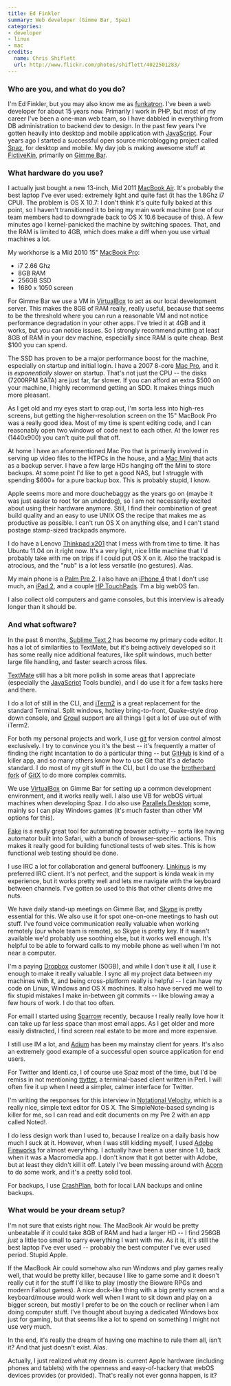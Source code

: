```yaml
---
title: Ed Finkler
summary: Web developer (Gimme Bar, Spaz)
categories:
- developer
- linux
- mac
credits:
  name: Chris Shiflett
  url: http://www.flickr.com/photos/shiflett/4022501283/
---
```


### Who are you, and what do you do?

I'm Ed Finkler, but you may also know me as [funkatron](http://funkatron.com/ "Ed's website."). I've been a web developer for about 15 years now. Primarily I work in PHP, but most of my career I've been a one-man web team, so I have dabbled in everything from DB administration to backend dev to design. In the past few years I've gotten heavily into desktop and mobile application with [JavaScript][]. Four years ago I started a successful open source microblogging project called [Spaz][], for desktop and mobile. My day job is making awesome stuff at [FictiveKin](http://fictivekin.com "The company that makes Gimme Bar"), primarily on [Gimme Bar][gimme-bar].

### What hardware do you use?

I actually just bought a new 13-inch, Mid 2011 [MacBook Air][macbook-air]. It's probably the best laptop I've ever used: extremely light and quite fast (it has the 1.8Ghz i7 CPU). The problem is OS X 10.7: I don't think it's quite fully baked at this point, so I haven't transitioned it to being my main work machine (one of our team members had to downgrade back to OS X 10.6 because of this). A few minutes ago I kernel-panicked the machine by switching spaces. That, and the RAM is limited to 4GB, which does make a diff when you use virtual machines a lot.

My workhorse is a Mid 2010 15" [MacBook Pro][macbook-pro]:

- i7 2.66 Ghz
- 8GB RAM
- 256GB SSD
- 1680 x 1050 screen

For Gimme Bar we use a VM in [VirtualBox][] to act as our local development server. This makes the 8GB of RAM really, really useful, because that seems to be the threshold where you can run a reasonable VM and not notice performance degradation in your other apps. I've tried it at 4GB and it works, but you can notice issues. So I strongly recommend putting at least 8GB of RAM in your dev machine, especially since RAM is quite cheap. Best $100 you can spend.

The SSD has proven to be a major performance boost for the machine, especially on startup and initial login. I have a 2007 8-core [Mac Pro][mac-pro], and it is *exponentially* slower on startup. That's not just the CPU -- the disks (7200RPM SATA) are just far, far slower. If you can afford an extra $500 on your machine, I highly recommend getting an SDD. It makes things much more pleasant.

As I get old and my eyes start to crap out, I'm sorta less into high-res screens, but getting the higher-resolution screen on the 15" MacBook Pro was a really good idea. Most of my time is spent editing code, and I can reasonably open two windows of code next to each other. At the lower res (1440x900) you can't quite pull that off.

At home I have an aforementioned Mac Pro that is primarily involved in serving up video files to the HTPCs in the house, and a [Mac Mini][mac-mini] that acts as a backup server. I have a few large HDs hanging off the Mini to store backups. At some point I'd like to get a good NAS, but I struggle with spending $600+ for a pure backup box. This is probably stupid, I know.

Apple seems more and more douchebaggy as the years go on (maybe it was just easier to root for an underdog), so I am not necessarily excited about using their hardware anymore. Still, I find their combination of great build quality and an easy to use UNIX OS the recipe that makes me as productive as possible. I can't run OS X on anything else, and I can't stand postage stamp-sized trackpads anymore.

I do have a Lenovo [Thinkpad x201][thinkpad-x201] that I mess with from time to time. It has Ubuntu 11.04 on it right now. It's a very light, nice little machine that I'd probably take with me on trips if I could put OS X on it. Also the trackpad is atrocious, and the "nub" is a lot less versatile (no gestures). Alas.

My main phone is a [Palm Pre 2][pre-2]. I also have an [iPhone 4][iphone-4] that I don't use much, an [iPad 2][ipad-2], and a couple [HP TouchPads][touchpad]. I'm a big webOS fan.

I also collect old computers and game consoles, but this interview is already longer than it should be.

### And what software?

In the past 6 months, [Sublime Text 2][sublime-text] has become my primary code editor. It has a lot of similarities to TextMate, but it's being actively developed so it has some really nice additional features, like split windows, much better large file handling, and faster search across files.

[TextMate][] still has a bit more polish in some areas that I appreciate (especially the [JavaScript][] Tools bundle), and I do use it for a few tasks here and there.

I do a lot of still in the CLI, and [iTerm2][iterm2] is a great replacement for the standard Terminal. Split windows, hotkey bring-to-front, Quake-style drop down console, and [Growl][] support are all things I get a lot of use out of with iTerm2.

For both my personal projects and work, I use [git][] for version control almost exclusively. I try to convince you it's the best -- it's frequently a matter of finding the right incantation to do a particular thing -- but [GitHub][] is kind of a killer app, and so many others know how to use Git that it's a defacto standard. I do most of my git stuff in the CLI, but I do use the [brotherbard fork](https://github.com/brotherbard/gitx "A fork of GitX") of [GitX][] to do more complex commits.

We use [VirtualBox][] on Gimme Bar for setting up a common development environment, and it works really well. I also use VB for webOS virtual machines when developing Spaz. I do also use [Parallels Desktop][parallels-desktop] some, mainly so I can play Windows games (it's much faster than other VM options for this).

[Fake][] is a really great tool for automating browser activity -- sorta like having automator built into Safari, with a bunch of browser-specific actions. This makes it really good for building functional tests of web sites. This is how functional web testing should be done.

I use IRC a lot for collaboration and general buffoonery. [Linkinus][] is my preferred IRC client. It's not perfect, and the support is kinda weak in my experience, but it works pretty well and lets me navigate with the keyboard between channels. I've gotten so used to this that other clients drive me nuts.

We have daily stand-up meetings on Gimme Bar, and [Skype][] is pretty essential for this. We also use it for spot one-on-one meetings to hash out stuff. I've found voice communication really valuable when working remotely (our whole team is remote), so Skype is pretty key. If it wasn't available we'd probably use soothing else, but it works well enough. It's helpful to be able to forward calls to my mobile phone as well when I'm not near a computer.

I'm a paying [Dropbox][] customer (50GB), and while I don't use it all, I use it enough to make it really valuable. I sync all my project data between my machines with it, and being cross-platform really is helpful -- I can have my code on Linux, Windows and OS X machines. It also have served me well to fix stupid mistakes I make in-between git commits -- like blowing away a few hours of work. I do that too often.

For email I started using [Sparrow][] recently, because I really really love how it can take up far less space than most email apps. As I get older and more easily distracted, I find screen real estate to be more and more expensive.

I still use IM a lot, and [Adium][] has been my mainstay client for years. It's also an extremely good example of a successful open source application for end users.

For Twitter and Identi.ca, I of course use Spaz most of the time, but I'd be remiss in not mentioning [ttytter][], a terminal-based client written in Perl. I will often fire it up when I need a simpler, calmer interface for Twitter.

I'm writing the responses for this interview in [Notational Velocity][notational-velocity], which is a really nice, simple text editor for OS X. The SimpleNote-based syncing is killer for me, so I can read and edit documents on my Pre 2 with an app called Noted!.

I do less design work than I used to, because I realize on a daily basis how much I suck at it. However, when I was still kidding myself, I used [Adobe Fireworks][fireworks] for almost everything. I actually have been a user since 1.0, back when it was a Macromedia app. I don't know that it got better with Adobe, but at least they didn't kill it off. Lately I've been messing around with [Acorn][] to do some work, and it's a pretty solid tool.

For backups, I use [CrashPlan][], both for local LAN backups and online backups.

### What would be your dream setup?

I'm not sure that exists right now. The MacBook Air would be pretty unbeatable if it could take 8GB of RAM and had a larger HD -- I find 256GB *just* a little too small to carry everything I want with me. As it is, it's still the best laptop I've ever used -- probably the best computer I've ever used period. Stupid Apple.

If the MacBook Air could somehow also run Windows and play games really well, that would be pretty killer, because I like to game some and it doesn't really cut it for the stuff I'd like to play (mostly the Bioware RPGs and modern Fallout games). A nice dock-like thing with a big pretty screen and a keyboard/mouse would work well when I want to sit down and play on a bigger screen, but mostly I prefer to be on the couch or recliner when I am doing computer stuff. I've thought about buying a dedicated Windows box just for gaming, but that seems like a lot to spend on something I might not use very much.

In the end, it's really the dream of having one machine to rule them all, isn't it? And that just doesn't exist. Alas.

Actually, I just realized what my dream is: current Apple hardware (including phones and tablets) with the openness and easy-of-hackery that webOS devices provides (or provided). That's really not ever gonna happen, is it?

[acorn]: https://flyingmeat.com/acorn/ "An image editor for the Mac."
[adium]: https://en.wikipedia.org/wiki/Adium "A multi-protocol chat application for the Mac."
[crashplan]: https://www.crashplan.com/en-us/ "An online backup service."
[dropbox]: https://www.dropbox.com/ "Online syncing and storage."
[fake]: http://fakeapp.com/ "A web browser for the Mac designed for automation."
[fireworks]: https://creative.adobe.com/products/fireworks "A graphics and work tool for the Mac."
[gimme-bar]: https://gimmebar.com/ "A web service for storing collections of things from the web."
[git]: https://git-scm.com/ "A version control system."
[github]: https://github.com/ "A Git code repository service."
[gitx]: http://gitx.frim.nl/ "A git GUI for Mac OS X."
[growl]: http://growl.info/ "A notification system for Mac OS X."
[ipad-2]: https://www.apple.com/ipad/ "A tablet device."
[iphone-4]: https://en.wikipedia.org/wiki/IPhone_4 "A smartphone."
[iterm2]: https://iterm2.com/ "An alternative terminal application for Mac OS X."
[javascript]: https://en.wikipedia.org/wiki/JavaScript "An interpreted scripting language."
[linkinus]: https://en.wikipedia.org/wiki/Linkinus "An IRC client for Mac OS X."
[mac-mini]: https://www.apple.com/mac-mini/ "A small desktop computer."
[mac-pro]: https://www.apple.com/mac-pro/ "The Intel-based Mac tower computer."
[macbook-air]: https://www.apple.com/macbook-air/ "A very thin laptop."
[macbook-pro]: https://www.apple.com/macbook-pro/ "A laptop."
[notational-velocity]: http://notational.net/ "A clever note-taking app for the Mac."
[parallels-desktop]: https://www.parallels.com/products/desktop/ "A PC emulator for the Mac."
[pre-2]: https://en.wikipedia.org/wiki/Palm_Pre_2 "A webOS smartphone."
[skype]: https://www.skype.com/en/ "Voice and video chat software."
[sparrow]: http://www.gmail.com/intl/en/mail/help/sparrow.html "A mail client for the Mac with a funky UI."
[spaz]: http://getspaz.com/ "A microblogging client for Twitter, Identi.ca and Laconica."
[sublime-text]: http://www.sublimetext.com/ "A coder's text editor."
[textmate]: https://macromates.com/ "A text editor for the Mac."
[thinkpad-x201]: http://shop.lenovo.com/us/notebooks/thinkpad/x-series/x201 "A 12.1 inch lightweight laptop."
[touchpad]: http://www.hp.com/united-states/webos/us/en/tablet/touchpad.html "A webOS tablet."
[ttytter]: http://www.floodgap.com:80/software/ttytter/ "A command-line Twitter client."
[virtualbox]: https://www.virtualbox.org/ "Open-source virtualisation software."
